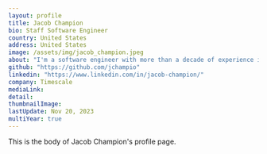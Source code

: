 ```yaml
---
layout: profile
title: Jacob Champion
bio: Staff Software Engineer
country: United States
address: United States
image: /assets/img/jacob_champion.jpeg
about: "I'm a software engineer with more than a decade of experience in creating and maintaining web-based distributed systems. I can architect new systems to minimize security risk, analyze existing ones for potential vulnerabilities, and recommend appropriate courses of action when vulnerabilities and exploits are discovered. My particular areas of expertise include application design for embedded and resource-constrained environments, as well as the maintenance and end-of-life management of legacy systems and protocols.I've contributed to the code bases of major open-source web servers and database engines in a variety of languages. I'm comfortable working in Agile project management systems, and I've acted as ScrumMaster and team lead for small teams of engineers. And I don't shy away from janitorial work when old code just needs to be cleaned up."
github: "https://github.com/jchampio"
linkedin: "https://www.linkedin.com/in/jacob-champion/"
company: Timescale
mediaLink:
detail: 
thumbnailImage:
lastUpdate: Nov 20, 2023
multiYear: true
---
```


This is the body of Jacob Champion's profile page.
